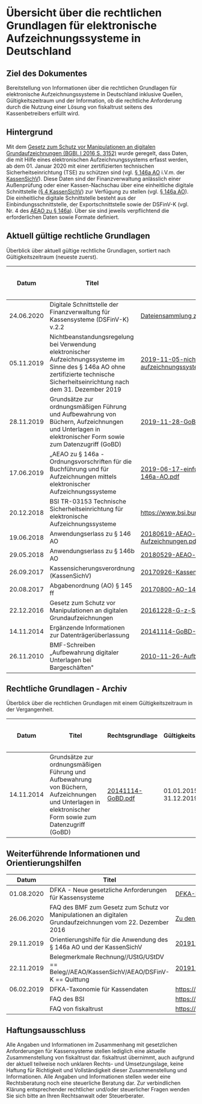 # Übersicht über die rechtlichen Grundlagen für elektronische Aufzeichnungssysteme in Deutschland

## Ziel des Dokumentes

Bereitstellung von Informationen über die rechtlichen Grundlagen für elektronische Aufzeichnungssysteme in Deutschland inklusive Quellen, Gültigkeitszeitraum und der Information, ob die rechtliche Anforderung durch die Nutzung einer Lösung von fiskaltrust seitens des Kassenbetreibers erfüllt wird.

## Hintergrund

Mit dem [Gesetz zum Schutz vor Manipulationen an digitalen Grundaufzeichnungen (BGBl. I 2016 S. 3152)](media\20161228-G-z-Schutz-v-Manipulationen-an-digitalen-Grundaufzeichnungen.pdf) wurde geregelt, dass Daten, die mit Hilfe eines elektronischen Aufzeichnungssystems erfasst werden, ab dem 01. Januar 2020 mit einer zertifizierten technischen Sicherheitseinrichtung (TSE) zu schützen sind (vgl. [§ 146a AO](media/2019-06-17-einfuehrung-paragraf-146a-AO-anwendungserlass-zu-paragraf-146a-AO.pdf) i.V.m. der [KassenSichV](media/20170926-KassenSichV.pdf)). Diese Daten sind der Finanzverwaltung anlässlich einer Außenprüfung oder einer Kassen-Nachschau über eine einheitliche digitale Schnittstelle ([§ 4 KassenSichV](media/20170926-KassenSichV.pdf)) zur Verfügung zu stellen (vgl. [§ 146a AO](media/2019-06-17-einfuehrung-paragraf-146a-AO-anwendungserlass-zu-paragraf-146a-AO.pdf)). Die einheitliche digitale Schnittstelle besteht aus der Einbindungsschnittstelle, der Exportschnittstelle sowie der DSFinV-K (vgl. Nr. 4 des [AEAO zu § 146a](media/20180619-AEAO-zu-§-146-Ordnungsvorschriften-für-die-Buchführung-und-für-Aufzeichnungen.pdf)). Über sie sind jeweils verpflichtend die erforderlichen Daten sowie Formate definiert.

## Aktuell gültige rechtliche Grundlagen

Überblick über aktuell gültige rechtliche Grundlagen, sortiert nach Gültigkeitszeitraum (neueste zuerst).

| Datum      | Titel                                                        | Rechtsgrundlage                                              | Gültigkeits-Zeitraum  | Compliance erfüllt durch fiskaltrust |
| ---------- | ------------------------------------------------------------ | ------------------------------------------------------------ | --------------------- | ------------------------------------ |
| 24.06.2020 | Digitale Schnittstelle der Finanzverwaltung für Kassensysteme (DSFinV-K) v.2.2 | [Dateiensammlung zur DSFinV-K mit Stand: Juni 2020](media/dsfinv_k_v_2_2.zip) | 24.06.2020-heute      | in Bearbeitung                       |
| 05.11.2019 | Nichtbeanstandungsregelung bei Verwendung  elektronischer Aufzeichnungssysteme im Sinne des § 146a AO ohne zertifizierte technische Sicherheitseinrichtung nach dem 31. Dezember 2019 | [2019-11-05-nichtbeanstandungsregelung-bei-verwendung-elektronischer-aufzeichnungssysteme.pdf](media/2019-11-05-nichtbeanstandungsregelung-bei-verwendung-elektronischer-aufzeichnungssysteme.pdf) | 01.01.2020-30.09.2020 | in Bearbeitung                       |
| 28.11.2019 | Grundsätze zur ordnungsmäßigen Führung und Aufbewahrung von Büchern, Aufzeichnungen und Unterlagen in elektronischer Form sowie zum Datenzugriff (GoBD) | [2019-11-28-GoBD.pdf](media/2019-11-28-GoBD.pdf)             | 01.01.2020-heute      | in Bearbeitung                       |
| 17.06.2019 | „AEAO zu § 146a - Ordnungsvorschriften für die Buchführung und für Aufzeichnungen mittels elektronischer Aufzeichnungssysteme | [2019-06-17-einfuehrung-paragraf-146a-AO-anwendungserlass-zu-paragraf-146a-AO.pdf](media/2019-06-17-einfuehrung-paragraf-146a-AO-anwendungserlass-zu-paragraf-146a-AO.pdf) | 17.06.2019-heute      | in Bearbeitung                       |
| 20.12.2018 | BSI TR-03153 Technische Sicherheitseinrichtung für elektronische Aufzeichnungssysteme | https://www.bsi.bund.de/DE/Publikationen/TechnischeRichtlinien/tr03153/index_htm.html | 20.12.2018-heute      | in Bearbeitung                       |
| 19.06.2018 | Anwendungserlass zu § 146 AO                                 | [20180619-AEAO-zu-§-146-Ordnungsvorschriften-für-die-Buchführung-und-für-Aufzeichnungen.pdf](media/20180619-AEAO-zu-§-146-Ordnungsvorschriften-für-die-Buchführung-und-für-Aufzeichnungen.pdf) | 19.06.2018 - heute    | in Bearbeitung                       |
| 29.05.2018 | Anwendungserlass zu § 146b AO                                | [20180529-AEAO-zu-§-146b-Kassen-Nachschau.pdf](media/20180529-AEAO-zu-§-146b-Kassen-Nachschau.pdf) | 29.05.2018 - heute    | in Bearbeitung                       |
| 26.09.2017 | Kassensicherungsverordnung (KassenSichV)                     | [20170926-KassenSichV.pdf](media/20170926-KassenSichV.pdf)   | 27.09.2017 - heute    | in Bearbeitung                       |
| 20.08.2017 | Abgabenordnung (AO) § 145 ff                                 | [20170800-AO-145ff.pdf](media/20170800-AO-145ff.pdf)         | 20.08.2017 - heute    | in Bearbeitung                       |
| 22.12.2016 | Gesetz zum Schutz vor Manipulationen an digitalen Grundaufzeichnungen | [20161228-G-z-Schutz-v-Manipulationen-an-digitalen-Grundaufzeichnungen.pdf](media/20161228-G-z-Schutz-v-Manipulationen-an-digitalen-Grundaufzeichnungen.pdf) | 29.12.2016 - heute    | in Bearbeitung                       |
| 14.11.2014 | Ergänzende Informationen zur Datenträgerüberlassung          | [20141114-GoBD-Ergaenzende-Informationen-zur-Datentraegerueberlassung.pdf](media/20141114-GoBD-Ergaenzende-Informationen-zur-Datentraegerueberlassung.pdf) | 01.01.2015-heute      | in Bearbeitung                       |
| 26.11.2010 | BMF-Schreiben „Aufbewahrung digitaler Unterlagen bei Bargeschäften" | [2010-11-26-Aufbewahrung-digitaler-Unterlagen-bei-Bargeschaeften.pdf](media/2010-11-26-Aufbewahrung-digitaler-Unterlagen-bei-Bargeschaeften.pdf) | 26.11.2010-heute      | in Bearbeitung                       |

## Rechtliche Grundlagen - Archiv 

Überblick über die rechtlichen Grundlagen mit einem Gültigkeitszeitraum in der Vergangenheit.

| Datum      | Titel                                                        | Rechtsgrundlage                              | Gültigkeitszeitraum   | Compliance erfüllt durch fiskaltrust |
| ---------- | ------------------------------------------------------------ | -------------------------------------------- | --------------------- | ------------------------------------ |
| 14.11.2014 | Grundsätze zur ordnungsmäßigen Führung und Aufbewahrung von Büchern, Aufzeichnungen und Unterlagen in elektronischer Form sowie zum Datenzugriff (GoBD) | [20141114-GoBD.pdf](media/20141114-GoBD.pdf) | 01.01.2015-31.12.2019 | noch nicht am Markt aktiv            |

## Weiterführende Informationen und Orientierungshilfen

| Datum      | Titel                                                        | Quelle                                                       |
| ---------- | ------------------------------------------------------------ | ------------------------------------------------------------ |
| 01.08.2020 | DFKA - Neue gesetzliche Anforderungen für Kassensysteme      | [DFKA-Neue-gesetzliche-Anforderungen-Stand-2020-08-01.pdf](media/DFKA-Neue-gesetzliche-Anforderungen-Stand-2020-08-01.pdf) |
| 26.06.2020 | FAQ des BMF zum Gesetz zum Schutz vor Manipulationen an digitalen Grundaufzeichnungen vom 22. Dezember 2016 | [Zu den FAQ des BMF](https://www.bundesfinanzministerium.de/Content/DE/FAQ/2020-02-18-steuergerechtigkeit-belegpflicht.html) |
| 29.11.2019 | Orientierungshilfe für die Anwendung des § 146a AO und der KassenSichV | [20191129_Orientierungshilfe-fuer-die-anwendung-des-paragraf-146a-AO-und-der-KassenSichV.pdf](media/20191129_Orientierungshilfe-fuer-die-anwendung-des-paragraf-146a-AO-und-der-KassenSichV.pdf) |
| 22.11.2019 | Belegmerkmale Rechnung//UStG/UStDV == Beleg//AEAO/KassenSichV/AEAO/DSFinV-K == Quittung | [20191122-ft-Belegmerkmale-DE-v0.5.pdf](media/20191122-ft-Belegmerkmale-DE-v0.5.pdf) |
| 06.02.2019 | DFKA-Taxonomie für Kassendaten                               | https://dfka.net/taxonomie/                                  |
|            | FAQ des BSI                                                  | https://www.bsi.bund.de/DE/Themen/DigitaleGesellschaft/Grundaufzeichnungen/FAQ/faq_node.html#faq12384088 |
|            | FAQ von fiskaltrust                                          | https://docs.fiskaltrust.cloud/doc/faq/qna/market-de.html#german-language |

## Haftungsausschluss

Alle Angaben und Informationen im Zusammenhang mit gesetzlichen Anforderungen für Kassensysteme stellen lediglich eine aktuelle Zusammenstellung von fiskaltrust dar. fiskaltrust übernimmt, auch aufgrund der aktuell teilweise noch unklaren Rechts- und Umsetzungslage, keine Haftung für Richtigkeit und Vollständigkeit dieser Zusammenstellung und Informationen. Alle Angaben und Informationen stellen weder eine Rechtsberatung noch eine steuerliche Beratung dar. Zur verbindlichen Klärung entsprechender rechtlicher und/oder steuerlicher Fragen wenden Sie sich bitte an Ihren Rechtsanwalt oder Steuerberater.